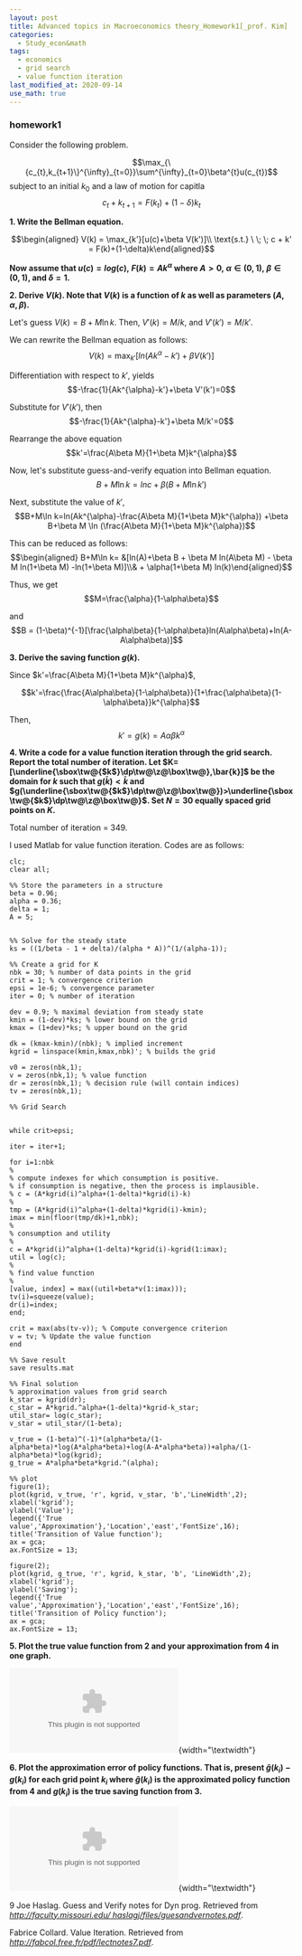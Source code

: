 ```yaml
---
layout: post
title: Advanced topics in Macroeconomics theory_Homework1[_prof. Kim]
categories:
  - Study_econ&math
tags:
  - economics
  - grid search
  - value function iteration
last_modified_at: 2020-09-14
use_math: true
---
```

### homework1

Consider the following problem.

$$\max_{\{c_{t},k_{t+1}\}^{\infty}_{t=0}}\sum^{\infty}_{t=0}\beta^{t}u(c_{t})$$
subject to an initial $k_{0}$ and a law of motion for capitla
$$c_{t} + k_{t+1} = F(k_{t})+(1-\delta)k_{t}$$

**1. Write the Bellman equation.**

$$\begin{aligned}
V(k) = \max_{k'}[u(c)+\beta V(k')]\\ \text{s.t.} \ \; \; c + k' = F(k)+(1-\delta)k\end{aligned}$$

**Now assume that $u(c) = log(c),\ F(k)=Ak^{\alpha}$ where
$A>0,\ \alpha \in (0,1),\ \beta \in (0,1)$, and $\delta=1$.**

**2. Derive $V(k)$. Note that $V(k)$ is a function of $k$ as well as
parameters $(A,\alpha,\beta)$.**

Let's guess $V(k)= B+M\ln k$. Then, $V'(k)=M/k$, and $V'(k')=M/k'$.

We can rewrite the Bellman equation as follows:
$$V(k) = \max_{k'}[ln(Ak^{\alpha}-k')+\beta V(k')]$$

Differentiation with respect to $k'$, yields
$$-\frac{1}{Ak^{\alpha}-k'}+\beta V'(k')=0$$

Substitute for $V'(k')$, then $$-\frac{1}{Ak^{\alpha}-k'}+\beta M/k'=0$$

Rearrange the above equation $$k'=\frac{A\beta M}{1+\beta M}k^{\alpha}$$

Now, let's substitute guess-and-verify equation into Bellman equation.
$$B+M\ln k=lnc +\beta(B+M\ln k')$$

Next, substitute the value of $k'$,
$$B+M\ln k=ln(Ak^{\alpha}-\frac{A\beta M}{1+\beta M}k^{\alpha}) +\beta B+\beta M \ln (\frac{A\beta M}{1+\beta M}k^{\alpha})$$

This can be reduced as follows: $$\begin{aligned}
B+M\ln k= &[ln(A)+\beta B + \beta M ln(A\beta M) - \beta M ln(1+\beta  M) -ln(1+\beta M)]\\& + \alpha(1+\beta M) ln(k)\end{aligned}$$

Thus, we get $$M=\frac{\alpha}{1-\alpha\beta}$$

and
$$B = (1-\beta)^{-1}[\frac{\alpha\beta}{1-\alpha\beta}ln(A\alpha\beta)+ln(A-A\alpha\beta)]$$

**3. Derive the saving function $g(k)$.**

Since $k'=\frac{A\beta M}{1+\beta M}k^{\alpha}$,

$$k'=\frac{\frac{A\alpha\beta}{1-\alpha\beta}}{1+\frac{\alpha\beta}{1-\alpha\beta}}k^{\alpha}$$

Then, $$k'=g(k)=A\alpha\beta k^{\alpha}$$

**4. Write a code for a value function iteration through the grid
search. Report the total number of iteration. Let
$K=[\underline{\sbox\tw@{$k$}\dp\tw@\z@\box\tw@},\bar{k}]$ be the domain
for $k$ such that $g(\bar{k})<\bar{k}$ and
$g(\underline{\sbox\tw@{$k$}\dp\tw@\z@\box\tw@})>\underline{\sbox\tw@{$k$}\dp\tw@\z@\box\tw@}$.
Set $N=30$ equally spaced grid points on $K$.**

Total number of iteration = 349.

I used Matlab for value function iteration. Codes are as follows:

``` {.matlab}
clc;
clear all;

%% Store the parameters in a structure
beta = 0.96;
alpha = 0.36;
delta = 1;
A = 5;


%% Solve for the steady state
ks = ((1/beta - 1 + delta)/(alpha * A))^(1/(alpha-1));

%% Create a grid for K
nbk = 30; % number of data points in the grid
crit = 1; % convergence criterion
epsi = 1e-6; % convergence parameter
iter = 0; % number of iteration

dev = 0.9; % maximal deviation from steady state
kmin = (1-dev)*ks; % lower bound on the grid
kmax = (1+dev)*ks; % upper bound on the grid

dk = (kmax-kmin)/(nbk); % implied increment
kgrid = linspace(kmin,kmax,nbk)'; % builds the grid

v0 = zeros(nbk,1);
v = zeros(nbk,1); % value function
dr = zeros(nbk,1); % decision rule (will contain indices)
tv = zeros(nbk,1);

%% Grid Search


while crit>epsi;
    
iter = iter+1;

for i=1:nbk
%
% compute indexes for which consumption is positive.
% if consumption is negative, then the process is implausible. 
% c = (A*kgrid(i)^alpha+(1-delta)*kgrid(i)-k)
%
tmp = (A*kgrid(i)^alpha+(1-delta)*kgrid(i)-kmin);
imax = min(floor(tmp/dk)+1,nbk);
%
% consumption and utility
%
c = A*kgrid(i)^alpha+(1-delta)*kgrid(i)-kgrid(1:imax);
util = log(c);
%
% find value function
%
[value, index] = max((util+beta*v(1:imax)));
tv(i)=squeeze(value);
dr(i)=index;
end;

crit = max(abs(tv-v)); % Compute convergence criterion
v = tv; % Update the value function
end

%% Save result
save results.mat

%% Final solution
% approximation values from grid search
k_star = kgrid(dr);
c_star = A*kgrid.^alpha+(1-delta)*kgrid-k_star;
util_star= log(c_star);
v_star = util_star/(1-beta);

v_true = (1-beta)^(-1)*(alpha*beta/(1-alpha*beta)*log(A*alpha*beta)+log(A-A*alpha*beta))+alpha/(1-alpha*beta)*log(kgrid);
g_true = A*alpha*beta*kgrid.^(alpha);

%% plot
figure(1);
plot(kgrid, v_true, 'r', kgrid, v_star, 'b','LineWidth',2);
xlabel('kgrid'); 
ylabel('Value'); 
legend({'True value','Approximation'},'Location','east','FontSize',16);
title('Transition of Value function');
ax = gca;
ax.FontSize = 13;

figure(2);
plot(kgrid, g_true, 'r', kgrid, k_star, 'b', 'LineWidth',2);
xlabel('kgrid'); 
ylabel('Saving'); 
legend({'True value','Approximation'},'Location','east','FontSize',16);
title('Transition of Policy function');
ax = gca;
ax.FontSize = 13;
```

**5. Plot the true value function from 2 and your approximation from 4
in one graph.**

![Transition of Value function](figure1.eps){width="\\textwidth"}

**6. Plot the approximation error of policy functions. That is, present
$\hat{g}(k_{i})-g(k_{i})$ for each grid point $k_{i}$ where
$\hat{g}(k_{i})$ is the approximated policy function from 4 and
$g(k_{i})$ is the true saving function from 3.**

![Transition of Policy function](figure2.eps){width="\\textwidth"}

9 Joe Haslag. Guess and Verify notes for Dyn prog. Retrieved from
*http://faculty.missouri.edu/ haslagj/files/guesandvernotes.pdf*.

Fabrice Collard. Value Iteration. Retrieved from
*http://fabcol.free.fr/pdf/lectnotes7.pdf*.
